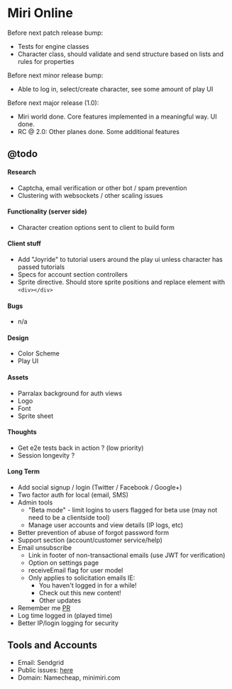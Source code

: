 Miri Online
===========

Before next patch release bump:
 - Tests for engine classes
 - Character class, should validate and send structure based on lists and rules for properties

Before next minor release bump:
 - Able to log in, select/create character, see some amount of play UI

Before next major release (1.0):
 - Miri world done. Core features implemented in a meaningful way. UI done.
 - RC @ 2.0: Other planes done. Some additional features

## @todo

#### Research
 - Captcha, email verification or other bot / spam prevention
 - Clustering with websockets / other scaling issues

#### Functionality (server side)
 - Character creation options sent to client to build form

#### Client stuff
 - Add "Joyride" to tutorial users around the play ui unless character has passed tutorials
 - Specs for account section controllers
 - Sprite directive. Should store sprite positions and replace element with `<div></div>`

#### Bugs
 - n/a

#### Design
 - Color Scheme
 - Play UI

#### Assets
 - Parralax background for auth views
 - Logo
 - Font
 - Sprite sheet

#### Thoughts
 - Get e2e tests back in action ? (low priority)
 - Session longevity ?

#### Long Term
 - Add social signup / login (Twitter / Facebook / Google+)
 - Two factor auth for local (email, SMS)
 - Admin tools
   - "Beta mode" - limit logins to users flagged for beta use (may not need to be a clientside tool)
   - Manage user accounts and view details (IP logs, etc)
 - Better prevention of abuse of forgot password form
 - Support section (account/customer service/help)
 - Email unsubscribe
   - Link in footer of non-transactional emails (use JWT for verification)
   - Option on settings page
   - receiveEmail flag for user model
   - Only applies to solicitation emails IE:
     - You haven't logged in for a while!
     - Check out this new content!
     - Other updates
 - Remember me [PR](https://github.com/DaftMonk/generator-angular-fullstack/pull/444/files)
 - Log time logged in (played time)
 - Better IP/login logging for security


## Tools and Accounts
 - Email: Sendgrid
 - Public issues: [here](https://github.com/jonathonharrell/mirionline-issues/issues)
 - Domain: Namecheap, minimiri.com
